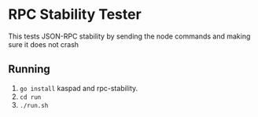 # RPC Stability Tester
This tests JSON-RPC stability by sending the node commands and making sure it does not crash

## Running
 1. `go install` kaspad and rpc-stability.
 2. `cd run`
 3. `./run.sh`


